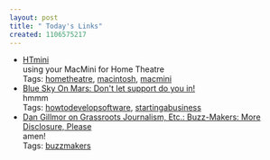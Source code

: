 ```yaml
---
layout: post
title: " Today's Links"
created: 1106575217
---
```


<ul class="jotsBookmarks">

<li><a href="http://www.htmini.com/"><span class="jotsBookmarkTitle">HTmini</span></a>
<br><span class="jotsBookmarkDescription">using your MacMini for Home Theatre</span>
<br><span class="jotsBookmarkTags">Tags: <a href="http://www.jots.com/users/roland/hometheatre">hometheatre</a>, <a href="http://www.jots.com/users/roland/macintosh">macintosh</a>, <a href="http://www.jots.com/users/roland/macmini">macmini</a></span>
</li>

<li><a href="http://www.blueskyonmars.com/archives/2005/01/22/dont_let_support_do_you_in.html"><span class="jotsBookmarkTitle">Blue Sky On Mars: Don&#39;t let support do you in!</span></a>
<br><span class="jotsBookmarkDescription">hmmm</span>
<br><span class="jotsBookmarkTags">Tags: <a href="http://www.jots.com/users/roland/howtodevelopsoftware">howtodevelopsoftware</a>, <a href="http://www.jots.com/users/roland/startingabusiness">startingabusiness</a></span>
</li>

<li><a href="http://dangillmor.typepad.com/dan_gillmor_on_grassroots/2005/01/buzzmakers_more.html"><span class="jotsBookmarkTitle">Dan Gillmor on Grassroots Journalism, Etc.: Buzz-Makers: More Disclosure, Please</span></a>
<br><span class="jotsBookmarkDescription">amen!</span>
<br><span class="jotsBookmarkTags">Tags: <a href="http://www.jots.com/users/roland/buzzmakers">buzzmakers</a></span>
</li>

</ul>


